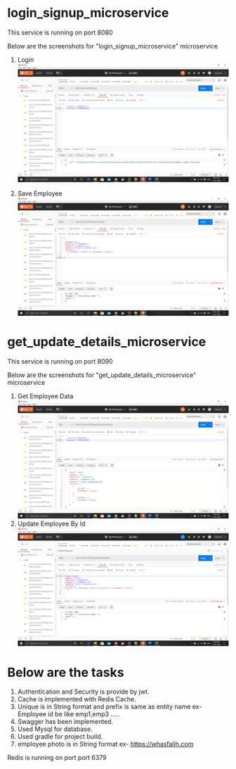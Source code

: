# login_signup_microservice
This service is running on port 8080

Below are the screenshots for "login_signup_microservice" microservice
1. Login
![Alt text](https://github.com/PrashantDev007/assignment/blob/master/Screenshots/login.png?raw=true "login")

2. Save Employee
![Alt text](https://github.com/PrashantDev007/assignment/blob/master/Screenshots/saveEmployee.png?raw=true "saveEmployee")


# get_update_details_microservice
This service is running on port 8090

Below are the screenshots for "get_update_details_microservice" microservice

1. Get Employee Data
![Alt text](https://github.com/PrashantDev007/assignment/blob/master/Screenshots/getEmployeeData.png?raw=true "getEmployeeData")
2. Update Employee By Id
![Alt text](https://github.com/PrashantDev007/assignment/blob/master/Screenshots/updateEmployeeById.png?raw=true "updateEmployeeById")


# Below are the tasks
1. Authentication and Security is provide by jwt.
2. Cache is implemented with Redis Cache.
3. Unique is in String format and prefix is same as entity name
     ex- Employee id be like emp1,emp3 .....
4. Swagger has been implemented.
5. Used Mysql for database.
6. Used gradle for project build.
7. employee photo is in String format ex- https://whasfaljh.com

Redis is running on port port 6379

